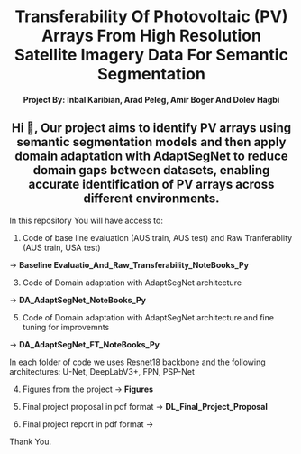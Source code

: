 <h1 align="center">Transferability Of Photovoltaic (PV) Arrays From High Resolution
Satellite Imagery Data For Semantic Segmentation </h1>
<p align="left">
</p>

<h4 align="center">Project By: Inbal Karibian, Arad Peleg, Amir Boger And Dolev Hagbi</h4>

<h2 align="center">Hi 👋, Our project aims to identify PV arrays using semantic segmentation models and then apply domain adaptation with AdaptSegNet to reduce domain gaps between datasets, enabling accurate identification of PV arrays across different environments. </h2>
<p align="left">
</p>

In this repository You will have access to: 

1. Code of base line evaluation (AUS train, AUS test) and Raw Tranferablity (AUS train, USA test)

-> <strong>Baseline Evaluatio_And_Raw_Transferability_NoteBooks_Py</strong> 

3. Code of Domain adaptation with AdaptSegNet architecture
 
-> <strong>DA_AdaptSegNet_NoteBooks_Py</strong> 

5. Code of Domain adaptation with AdaptSegNet architecture and fine tuning for improvemnts

-> <strong>DA_AdaptSegNet_FT_NoteBooks_Py</strong>

In each folder of code we uses Resnet18 backbone and the following architectures: U-Net, DeepLabV3+, FPN, PSP-Net

4. Figures from the project -> <strong>Figures</strong>

5. Final project proposal in pdf format -> <strong>DL_Final_Project_Proposal</strong>

6. Final project report in pdf format -> <strong></strong>

Thank You.
